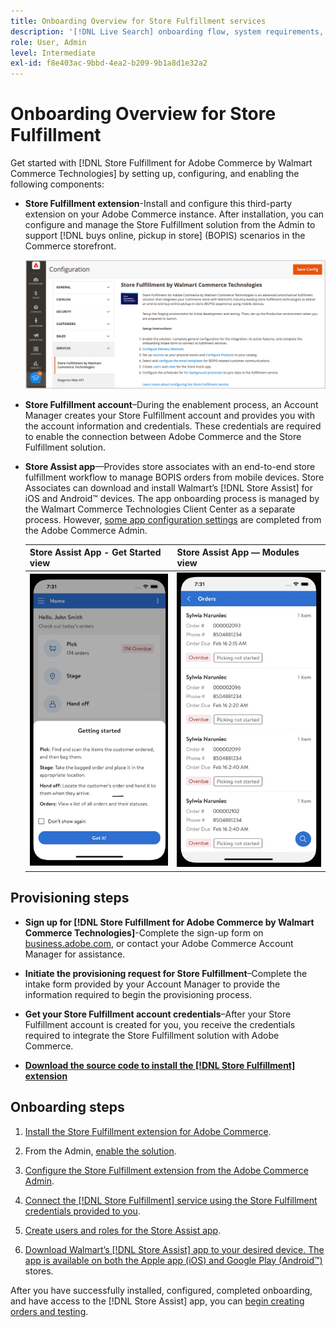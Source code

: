 ```yaml
---
title: Onboarding Overview for Store Fulfillment services
description: '[!DNL Live Search] onboarding flow, system requirements, boundaries, and limitations.'
role: User, Admin
level: Intermediate
exl-id: f8e403ac-9bbd-4ea2-b209-9b1a8d1e32a2
---
```

# Onboarding Overview for Store Fulfillment

Get started with [!DNL Store Fulfillment for Adobe Commerce by Walmart Commerce Technologies] by setting up, configuring, and enabling the following components:

- **Store Fulfillment extension**-Install and configure this third-party extension on your Adobe Commerce instance. After installation, you can configure and manage the Store Fulfillment solution from the Admin to support [!DNL buys online, pickup in store] (BOPIS) scenarios in the Commerce storefront.

  ![[!DNL Store Fulfillment Service] configuration in Admin view](assets/store-fulfillment-admin-home.png)

- **Store Fulfillment account**–During the enablement process, an Account Manager creates your Store Fulfillment account and provides you with the account information and credentials. These credentials are required to enable the connection between Adobe Commerce and the Store Fulfillment solution.

- **Store Assist app**—Provides store associates with an end-to-end store fulfillment workflow to manage BOPIS orders from mobile devices. Store Associates can download and install Walmart’s [!DNL Store Assist] for iOS and Android™ devices. The app onboarding process is managed by the Walmart Commerce Technologies Client Center as a separate process. However, [some app configuration settings](user-setup.md) are completed from the Adobe Commerce Admin.

  | Store Assist App - Get Started view                                                                         | Store Assist App — Modules view                                                               |
  |-------------------------------------------------------------------------------------------------------------|-----------------------------------------------------------------------------------------------|
  | ![[!DNL Store Assist App Getting Started] view on mobile device](assets/store-assist-get-started-small.png) | ![[!DNL Store Assist App Orders view] on mobile device](assets/store-assist-orders-small.png) |

## Provisioning steps

- **Sign up for [!DNL Store Fulfillment for Adobe Commerce by Walmart Commerce Technologies]**-Complete the sign-up form on [business.adobe.com](https://business.adobe.com/resources/store-fulfillment.html), or contact your Adobe Commerce Account Manager for assistance. 

- **Initiate the provisioning request for Store Fulfillment**–Complete the intake form provided by your Account Manager to provide the information required to begin the provisioning process.

- **Get your Store Fulfillment account credentials**–After your Store Fulfillment account is created for you, you receive the credentials required to integrate the Store Fulfillment solution with Adobe Commerce.
   
- **[Download the source code to install the [!DNL Store Fulfillment] extension](install.md)**

## Onboarding steps

1. [Install the Store Fulfillment extension for Adobe Commerce](install.md).

1. From the Admin, [enable the solution](enable-general.md).

1. [Configure the Store Fulfillment extension from the Adobe Commerce Admin](service-config-settings-overview.md).

1. [Connect the [!DNL Store Fulfillment] service using the Store Fulfillment credentials provided to you](connect-set-up-service.md).

1. [Create users and roles for the Store Assist app](user-setup.md).

1. [Download Walmart’s [!DNL Store Assist] app to your desired device. The app is available on both the Apple app (iOS) and Google Play (Android™)](app-setup.md) stores.

After you have successfully installed, configured, completed onboarding, and have access to the [!DNL Store Assist] app, you can [begin creating orders and testing](test-and-deploy.md).
